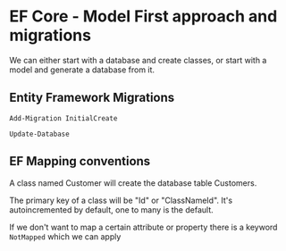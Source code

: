 # EF Core - Model First approach and migrations

We can either start with a database and create classes, or start with a model and generate a database from it.

## Entity Framework Migrations

`Add-Migration InitialCreate`

`Update-Database`

## EF Mapping conventions

A class named Customer will create the database table Customers.

The primary key of a class will be "Id" or "ClassNameId". It's autoincremented by default, one to many is the default.

If we don't want to map a certain attribute or property there is a keyword `NotMapped` which we can apply